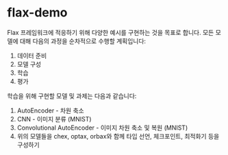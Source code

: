 # flax-demo

Flax 프레임워크에 적응하기 위해 다양한 예시를 구현하는 것을 목표로 합니다.
모든 모델에 대해 다음의 과정을 순차적으로 수행할 계획입니다:

1. 데이터 준비
2. 모델 구성
3. 학습
4. 평가

학습을 위해 구현할 모델 및 과제는 다음과 같습니다:

1. AutoEncoder - 차원 축소
2. CNN - 이미지 분류 (MNIST)
3. Convolutional AutoEncoder - 이미지 차원 축소 및 복원 (MNIST)
4. 위의 모델들을 chex, optax, orbax와 함께 타입 선언, 체크포인트, 최적화기 등을 구성하기